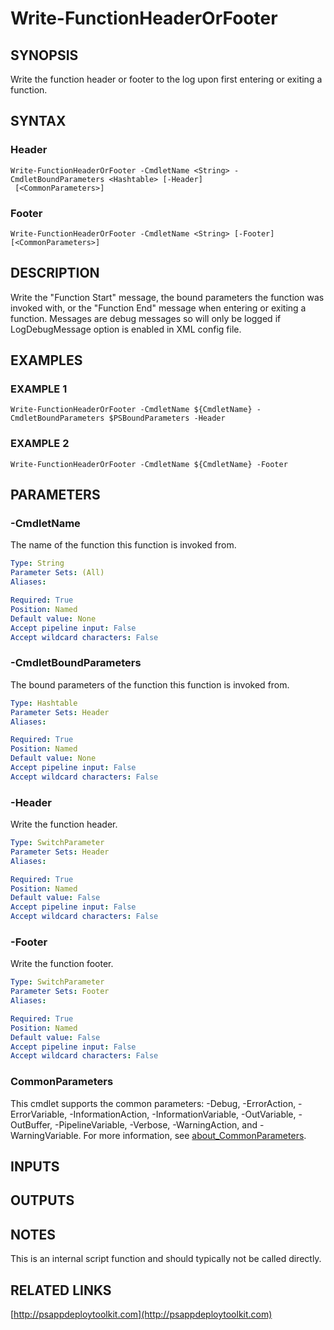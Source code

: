 ﻿---
editLink: false
isShowComments: false
external help file: PSAppDeployToolkit-help.xml
Module Name: PSAppDeployToolkit
online version: http://psappdeploytoolkit.com
schema: 2.0.0
---

# Write-FunctionHeaderOrFooter

## SYNOPSIS
Write the function header or footer to the log upon first entering or exiting a function.

## SYNTAX

### Header
```
Write-FunctionHeaderOrFooter -CmdletName <String> -CmdletBoundParameters <Hashtable> [-Header]
 [<CommonParameters>]
```

### Footer
```
Write-FunctionHeaderOrFooter -CmdletName <String> [-Footer] [<CommonParameters>]
```

## DESCRIPTION
Write the "Function Start" message, the bound parameters the function was invoked with, or the "Function End" message when entering or exiting a function.
Messages are debug messages so will only be logged if LogDebugMessage option is enabled in XML config file.

## EXAMPLES

### EXAMPLE 1
```
Write-FunctionHeaderOrFooter -CmdletName ${CmdletName} -CmdletBoundParameters $PSBoundParameters -Header
```

### EXAMPLE 2
```
Write-FunctionHeaderOrFooter -CmdletName ${CmdletName} -Footer
```

## PARAMETERS

### -CmdletName
The name of the function this function is invoked from.

```yaml
Type: String
Parameter Sets: (All)
Aliases:

Required: True
Position: Named
Default value: None
Accept pipeline input: False
Accept wildcard characters: False
```

### -CmdletBoundParameters
The bound parameters of the function this function is invoked from.

```yaml
Type: Hashtable
Parameter Sets: Header
Aliases:

Required: True
Position: Named
Default value: None
Accept pipeline input: False
Accept wildcard characters: False
```

### -Header
Write the function header.

```yaml
Type: SwitchParameter
Parameter Sets: Header
Aliases:

Required: True
Position: Named
Default value: False
Accept pipeline input: False
Accept wildcard characters: False
```

### -Footer
Write the function footer.

```yaml
Type: SwitchParameter
Parameter Sets: Footer
Aliases:

Required: True
Position: Named
Default value: False
Accept pipeline input: False
Accept wildcard characters: False
```

### CommonParameters
This cmdlet supports the common parameters: -Debug, -ErrorAction, -ErrorVariable, -InformationAction, -InformationVariable, -OutVariable, -OutBuffer, -PipelineVariable, -Verbose, -WarningAction, and -WarningVariable. For more information, see [about_CommonParameters](http://go.microsoft.com/fwlink/?LinkID=113216).

## INPUTS

## OUTPUTS

## NOTES
This is an internal script function and should typically not be called directly.

## RELATED LINKS

[http://psappdeploytoolkit.com](http://psappdeploytoolkit.com)

